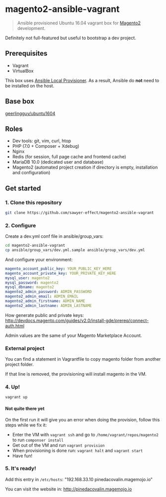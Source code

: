 # magento2-ansible-vagrant

> Ansible provisioned Ubuntu 16.04 vagrant box for [Magento2](https://github.com/magento/magento2) development.

Definitely not full-featured but useful to bootstrap a dev project.

## Prerequisites

- Vagrant
- VirtualBox

This box uses [Ansible Local Provisioner](https://www.vagrantup.com/docs/provisioning/ansible_local.html).
As a result, Ansible do **not** need to be installed on the host.

## Base box

[geerlingguy/ubuntu1604](https://atlas.hashicorp.com/geerlingguy/boxes/ubuntu1604/)

## Roles

- Dev tools: git, vim, curl, htop
- PHP (7.0 + Composer + Xdebug)
- Nginx
- Redis (for session, full page cache and frontend cache)
- MariaDB 10.0 (dedicated user and database)
- Magento2 (automated project creation if directory is empty, installation and configuration)

## Get started

### 1. Clone this repository

```bash
git clone https://github.com/sawyer-effect/magento2-ansible-vagrant
```

### 2. Configure

Create a dev.yml conf file in ansible/group_vars:

```bash
cd magento2-ansible-vagrant
cp ansible/group_vars/dev.yml.sample ansible/group_vars/dev.yml
```

And configure your environment:

```yaml
magento_account_public_key: YOUR_PUBLIC_KEY_HERE
magento_account_private_key: YOUR_PRIVATE_KEY_HERE
mysql_user: magento2
mysql_password: magento2
mysql_dbname: magento2
magento2_admin_password: ADMIN_PASSWORD
magento2_admin_email: ADMIN_EMAIL
magento2_admin_firstname: ADMIN_NAME
magento2_admin_lastname: ADMIN_LASTNAME
```

How generate public and private keys: http://devdocs.magento.com/guides/v2.0/install-gde/prereq/connect-auth.html

Admin values are the same of your Magento Marketplace Account.

### External project

You can find a statement in Vagrantfile to copy magento folder from another project folder.

If that line is removed, the provisioning will install magento in the VM.


### 4. Up!

```bash
vagrant up
```

#### Not quite there yet

On the first run it will give you an error when doing the provision, follow this steps while we fix it:

* Enter the VM with `vagrant ssh` and go to `/home/vagrant/repos/magento2` to run `componser install`
* Get out of the VM and run `vagrant provision`
* When provisioning is done run: `vagrant halt` and `vagrant start`
* Have fun!

### 5. It's ready!

Add this entry in `/etc/hosts`: "192.168.33.10 pinedacovalin.magemojo.io"

You can visit the website in: http://pinedacovalin.magemojo.io

